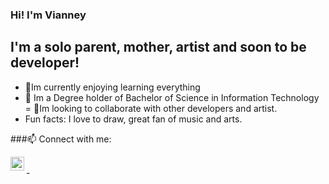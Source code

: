 ### Hi! I'm Vianney

## I'm a solo parent, mother, artist and soon to be developer!
- 🌱Im currently enjoying learning everything 
- 👀 Im a Degree holder of Bachelor of Science in Information Technology
= 💞️Im looking to collaborate with other developers and artist.
- Fun facts: I love to draw, great fan of music and arts.

###📫 Connect with me:

[<img align="left" width="22px" src="https://upload.wikimedia.org/wikipedia/commons/b/b8/YouTube_Logo_2017.svg" />][youtube]

<br />-
<br />

[youtube]:https://www.youtube.com/channel/UCAyLEOCtqnD1_I18SPpCI2w


<!---
VianneyGflores/VianneyGflores is a ✨ special ✨ repository because its `README.md` (this file) appears on your GitHub profile.
You can click the Preview link to take a look at your changes.
--->
